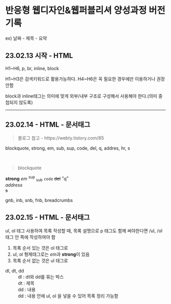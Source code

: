 <h1>반응형 웹디자인&웹퍼블리셔 양성과정 버전기록</h1>
<p>ex) 날짜 - 제목 - 요약</p>
<h2>23.02.13 시작 - HTML</h2>
<p>H1~H6, p, br, inline, block</p>
<p>H1~H3은 검색키워드로 활용가능하다. H4~H6은 꼭 필요한 경우에만 이용하거나 권장안함</p>
<p>block과 inline태그는 의미에 맞게 외부/내부 구조로 구성해서 사용해야 한다.(의미 중첩되지 않도록)</p>
<hr>
<h2>23.02.14 - HTML - 문서태그</h2>
<blockquote cite="https://webty.tistory.com/85">블로그 참고 - https://webty.tistory.com/85</blockquote>
<p>blockquote, strong, em, sub, sup, code, del, q, addres, hr, s</p>
<p><br><blockquote>blockquote</blockquote> <strong>strong</strong> <em>em</em> <sup>sup</sup> <sub>sub</sub> <code>code</code> <del>del</del> <q>q</q> <address>address</address> <s>s</s> </p>
<p>gnb, inb, snb, fnb, breadcrumbs</p>
<h2>23.02.15 - HTML - 문서태그</h2>
<p>ul, ol 태그 사용하여 목록 작성할 때, 목록 설명으로 p 태그도 함께 써야한다면 /ul, /ol 태그 안 쪽에 작성하여야 함</p>
<ol>
  <li>목록 순서 있는 것은 ol 태그로</li>
  <li>ul, ol 형제태그로는 <em>em</em>과 <strong>strong</strong>이 있음</li>
  <li>목록 순서 없는 것은 ul 태그로</li>
</ol>
<dl>
  <dt>dl, dt, dd</dt>
  <dd>dl : dt와 dd를 묶는 박스</dd>
  <dd>dt : 제목</dd>
  <dd>dd : 내용</dd>
  <dd>dd : 내용 안에 ul, ol 을 넣을 수 있어 목록 정리 가능함</dd>
</dl>
